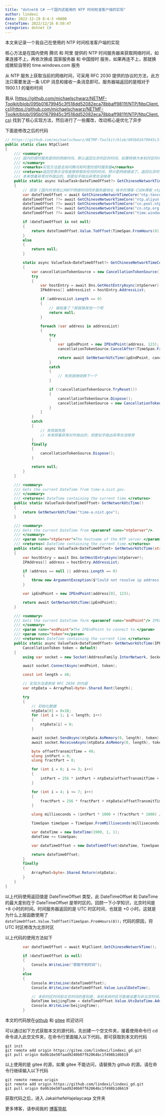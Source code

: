 ```yaml
---
title: "dotnet6 C# 一个国内还能用的 NTP 时间校准客户端的实现"
author: lindexi
date: 2022-12-19 8:4:3 +0800
CreateTime: 2022/12/16 8:50:47
categories: dotnet C#
---
```


本文来记录一个我自己在使用的 NTP 时间校准客户端的实现

<!--more-->


<!-- CreateTime:2022/12/16 8:50:47 -->

<!-- 发布 -->
<!-- 博客 -->

核心方法是在国内使用 腾讯 和 阿里 提供的 NTP 时间服务器来获取网络时间，如果连接不上，再依次换成 国家服务器 和 中国授时 服务，如果再连不上，那就换成微软自带的 time.windows.com 服务

从 NTP 服务上获取当前的网络时间，可采用 RFC 2030 提供的协议的方法，此方法只需要发送一条 UDP 消息和接收一条消息即可。服务器端返回的是相对于 1900.1.1 的毫秒时间

我从 [https://github.com/michaelschwarz/NETMF-Toolkit/blob/095b01679945c3f518dd52082eca78bbaff9811f/NTP/NtpClient.cs](https://github.com/michaelschwarz/NETMF-Toolkit/blob/095b01679945c3f518dd52082eca78bbaff9811f/NTP/NtpClient.cs) 找到了核心实现方法，然后进行了一些魔改，改动核心是优化了异步

下面是修改之后的代码

```csharp
// https://github.com/michaelschwarz/NETMF-Toolkit/blob/095b01679945c3f518dd52082eca78bbaff9811f/NTP/NtpClient.cs
public static class NtpClient
{
    /// <summary>
    /// 国内的授时服务提供的网络时间。默认返回北京时区的时间。如需转换为本机时区时间，请使用 <code> var dateTimeOffset = NtpClient.GetChineseNetworkTime();var 本机时区时间 = dateTimeOffset.LocalDateTime;</code> 转换。本机时区时间和北京时间的差别是，本机系统时区可能被设置为非北京时间，当本机系统时区设置为北京时间，则本机时区时间和北京时间相同
    /// </summary>
    /// <remarks>实现方法是去询问腾讯和阿里的授时服务器</remarks>
    /// <returns>返回空表示没有能够获取到任何的时间，预计是网络错误了。返回北京时区的时间</returns>
    /// 本来想着异常对外抛出的，但是似乎抛出异常也没啥用
    public static async ValueTask<DateTimeOffset?> GetChineseNetworkTime()
    {
        // 感谢 [国内外常用公共NTP网络时间同步服务器地址_味辛的博客-CSDN博客_ntp服务器](https://blog.csdn.net/weixin_42588262/article/details/82501488 )
        var dateTimeOffset = await GetChineseNetworkTimeCore("ntp.tencent.com"); // 腾讯
        dateTimeOffset ??= await GetChineseNetworkTimeCore("ntp.aliyun.com"); // 阿里
        dateTimeOffset ??= await GetChineseNetworkTimeCore("cn.pool.ntp.org"); // 国家服务器
        dateTimeOffset ??= await GetChineseNetworkTimeCore("cn.ntp.org.cn"); // 中国授时
        dateTimeOffset ??= await GetChineseNetworkTimeCore("time.windows.com"); // time.windows.com 微软Windows自带

        if (dateTimeOffset is not null)
        {
            return dateTimeOffset.Value.ToOffset(TimeSpan.FromHours(8));
        }
        else
        {
            return null;
        }

        static async ValueTask<DateTimeOffset?> GetChineseNetworkTimeCore(string ntpServer)
        {
            var cancellationTokenSource = new CancellationTokenSource();
            try
            {
                var hostEntry = await Dns.GetHostEntryAsync(ntpServer);
                IPAddress[] addressList = hostEntry.AddressList;

                if (addressList.Length == 0)
                {
                    // 被投毒了？那就换其他一个吧
                    return null;
                }

                foreach (var address in addressList)
                {
                    try
                    {
                        var ipEndPoint = new IPEndPoint(address, 123);
                        cancellationTokenSource.CancelAfter(TimeSpan.FromSeconds(15));

                        return await GetNetworkUtcTime(ipEndPoint, cancellationTokenSource.Token);
                    }
                    catch
                    {
                        // 失败就继续换下一个
                    }

                    if (!cancellationTokenSource.TryReset())
                    {
                        cancellationTokenSource.Dispose();
                        cancellationTokenSource = new CancellationTokenSource();
                    }
                }
            }
            catch
            {
                // 失败就失败
                // 本来想着异常对外抛出的，但是似乎抛出异常也没啥用
            }
            finally
            {
                cancellationTokenSource.Dispose();
            }

            return null;
        }
    }

    /// <summary>
    /// Gets the current DateTime from time-a.nist.gov.
    /// </summary>
    /// <returns>A DateTime containing the current time.</returns>
    public static ValueTask<DateTimeOffset> GetNetworkUtcTime()
    {
        return GetNetworkUtcTime("time-a.nist.gov");
    }

    /// <summary>
    /// Gets the current DateTime from <paramref name="ntpServer"/>.
    /// </summary>
    /// <param name="ntpServer">The hostname of the NTP server.</param>
    /// <returns>A DateTime containing the current time.</returns>
    public static async ValueTask<DateTimeOffset> GetNetworkUtcTime(string ntpServer)
    {
        var hostEntry = await Dns.GetHostEntryAsync(ntpServer);
        IPAddress[] address = hostEntry.AddressList;

        if (address == null || address.Length == 0)
        {
            throw new ArgumentException($"Could not resolve ip address from '{ntpServer}'.", "ntpServer");
        }

        var ipEndPoint = new IPEndPoint(address[0], 123);

        return await GetNetworkUtcTime(ipEndPoint);
    }

    /// <summary>
    /// Gets the current DateTime form <paramref name="endPoint"/> IPEndPoint.
    /// </summary>
    /// <param name="endPoint">The IPEndPoint to connect to.</param>
    /// <param name="token"></param>
    /// <returns>A DateTime containing the current time.</returns>
    public static async ValueTask<DateTimeOffset> GetNetworkUtcTime(IPEndPoint endPoint,
        CancellationToken token = default)
    {
        using var socket = new Socket(AddressFamily.InterNetwork, SocketType.Dgram, ProtocolType.Udp);

        await socket.ConnectAsync(endPoint, token);

        const int length = 48;

        // 实现方法请参阅 RFC 2030 的内容
        var ntpData = ArrayPool<byte>.Shared.Rent(length);

        try
        {
            // 初始化数据
            ntpData[0] = 0x1B;
            for (int i = 1; i < length; i++)
            {
                ntpData[i] = 0;
            }

            await socket.SendAsync(ntpData.AsMemory(0, length), token);
            await socket.ReceiveAsync(ntpData.AsMemory(0, length), token);

            byte offsetTransmitTime = 40;
            ulong intPart = 0;
            ulong fractPart = 0;

            for (int i = 0; i <= 3; i++)
            {
                intPart = 256 * intPart + ntpData[offsetTransmitTime + i];
            }

            for (int i = 4; i <= 7; i++)
            {
                fractPart = 256 * fractPart + ntpData[offsetTransmitTime + i];
            }

            ulong milliseconds = (intPart * 1000 + (fractPart * 1000) / 0x100000000L);

            TimeSpan timeSpan = TimeSpan.FromMilliseconds(milliseconds);

            var dateTime = new DateTime(1900, 1, 1);
            dateTime += timeSpan;

            var dateTimeOffset = new DateTimeOffset(dateTime, TimeSpan.Zero);

            return dateTimeOffset;
        }
        finally
        {
            ArrayPool<byte>.Shared.Return(ntpData);
        }
    }
}
```

以上代码使用返回值是 DateTimeOffset 类型，此 DateTimeOffset 和 DateTime 的最大差别在于 DateTimeOffset 是带时区的。回顾一下小学知识，北京时间是 +8 小时的时间。时间服务器返回的是 UTC 时区时间，也就是 +0 小时。这就是为什么上层函数使用了 `dateTimeOffset.Value.ToOffset(TimeSpan.FromHours(8));` 代码的原因，将 UTC 时区修改为北京时区

以上代码的使用方法如下

```csharp
        var dateTimeOffset = await NtpClient.GetChineseNetworkTime();

        if (dateTimeOffset is null)
        {
            Console.WriteLine("获取不到时间");
        }
        else
        {
            Console.WriteLine(dateTimeOffset);
            Console.WriteLine(dateTimeOffset.Value.LocalDateTime);

            // 本机时区时间和北京时间的差别是，本机系统时区可能被设置为非北京时间，当本机系统时区设置为北京时间，则本机时区时间和北京时间相同
            DateTime beijingTime = dateTimeOffset.Value.UtcDateTime.AddHours(8);
            Console.WriteLine(beijingTime);
        }
```

本文的代码放在[github](https://github.com/lindexi/lindexi_gd/tree/0a9b16e50faad9240b07f62064bc1f498b1d6619/JakairhefeHajelaycaqa) 和 [gitee](https://gitee.com/lindexi/lindexi_gd/tree/0a9b16e50faad9240b07f62064bc1f498b1d6619/JakairhefeHajelaycaqa) 欢迎访问

可以通过如下方式获取本文的源代码，先创建一个空文件夹，接着使用命令行 cd 命令进入此空文件夹，在命令行里面输入以下代码，即可获取到本文的代码

```
git init
git remote add origin https://gitee.com/lindexi/lindexi_gd.git
git pull origin 0a9b16e50faad9240b07f62064bc1f498b1d6619
```

以上使用的是 gitee 的源，如果 gitee 不能访问，请替换为 github 的源。请在命令行继续输入以下代码

```
git remote remove origin
git remote add origin https://github.com/lindexi/lindexi_gd.git
git pull origin 0a9b16e50faad9240b07f62064bc1f498b1d6619
```

获取代码之后，进入 JakairhefeHajelaycaqa 文件夹

更多博客，请参阅我的 [博客导航](https://blog.lindexi.com/post/%E5%8D%9A%E5%AE%A2%E5%AF%BC%E8%88%AA.html )

